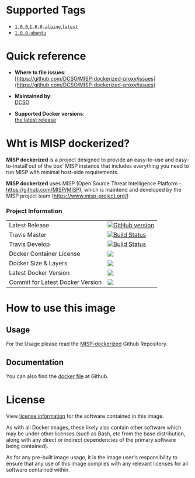 # Supported Tags

- [`1.0.0`,`1.0.0-alpine`,`latest`](https://github.com/DCSO/MISP-dockerized-proxy/1.0.0-alpine/Dockerfile)
- [`1.0.0-ubuntu`](https://github.com/DCSO/MISP-dockerized-proxy/1.0.0-ubuntu/Dockerfile)

# Quick reference

-	**Where to file issues**:  
	[https://github.com/DCSO/MISP-dockerized-proxy/issues](https://github.com/DCSO/MISP-dockerized-proxy/issues)

-	**Maintained by**:  
	[DCSO](https://github.com/DCSO/MISP-dockerized-proxy)

-	**Supported Docker versions**:  
	[the latest release](https://github.com/docker/docker-ce/releases/latest)

# Wht is MISP dockerized?

**MISP dockerized** is a project designed to provide an easy-to-use and easy-to-install'out of the box' MISP instance that includes everything you need to run MISP with minimal host-side requirements. 

**MISP dockerized** uses MISP (Open Source Threat Intelligence Platform - https://github.com/MISP/MISP), which is maintend and developed by the MISP project team (https://www.misp-project.org/)

### Project Information

| | |
|-|-|
| Latest Release | [![GitHub version](https://badge.fury.io/gh/dcso%2FMISP-dockerized-proxy.svg)](https://badge.fury.io/gh/dcso%2FMISP-dockerized-proxy) |
| Travis Master | [![Build Status](https://travis-ci.org/DCSO/MISP-dockerized-proxy.svg?branch=master)](https://travis-ci.org/DCSO/MISP-dockerized-proxy) |
| Travis Develop | [![Build Status](https://travis-ci.org/DCSO/MISP-dockerized-proxy.svg?branch=develop)](https://travis-ci.org/DCSO/MISP-dockerized-proxy) |
| Docker Container License | [![](https://images.microbadger.com/badges/license/dcso/misp-proxy.svg)](https://microbadger.com/images/dcso/misp-proxy) |
| Docker Size & Layers | [![](https://images.microbadger.com/badges/image/dcso/misp-proxy.svg)](https://microbadger.com/images/dcso/misp-proxy)|
| Latest Docker Version | [![](https://images.microbadger.com/badges/version/dcso/misp-proxy.svg)](https://microbadger.com/images/dcso/misp-proxy)|
| Commit for Latest Docker Version | [![](https://images.microbadger.com/badges/commit/dcso/misp-proxy.svg)](https://microbadger.com/images/dcso/misp-proxy)|


# How to use this image

## Usage

For the Usage please read the [MISP-dockerized](https://github.com/DCSO/MISP-dockerized) Github Repository.


## Documentation
You can also find the [docker file](https://github.com/DCSO/MISP-dockerized-proxy/) at Github.


# License

View [license information](https://github.com/DCSO/MISP-dockerized-proxy/blob/master/LICENSE) for the software contained in this image.

As with all Docker images, these likely also contain other software which may be under other licenses (such as Bash, etc from the base distribution, along with any direct or indirect dependencies of the primary software being contained).

As for any pre-built image usage, it is the image user's responsibility to ensure that any use of this image complies with any relevant licenses for all software contained within.